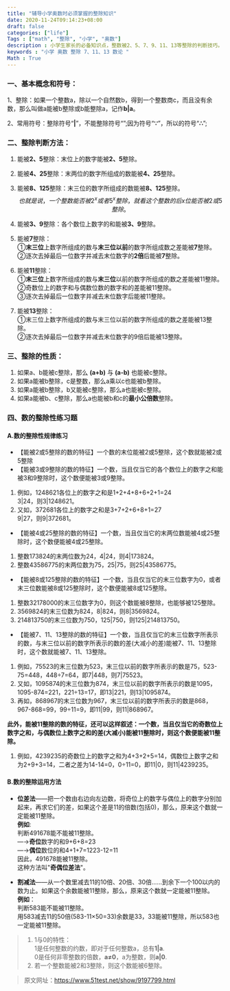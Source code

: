 ```yaml
---
title: "辅导小学奥数时必须掌握的整除知识"
date: 2020-11-24T09:14:23+08:00
draft: false
categories: ["life"]
Tags : ["math", "整除", "小学", "奥数"]
description : 小学生家长的必备知识点，整数被2、5、7、9、11、13等整除的判断技巧。
keywords : "小学 奥数 整除 7、11、13 数论 "
Math : True
---
```

  

### 一、基本概念和符号：

1、整除：如果一个整数a，除以一个自然数b，得到一个整数商c，而且没有余数，那么叫做a能被b整除或b能整除a，记作**b|a**。

2、常用符号：整除符号“**|**”，不能整除符号“”;因为符号“**∵**”，所以的符号“**∴**”;
  

### 二、整除判断方法：

1. 能被**2、5**整除：末位上的数字能被**2、5**整除。  
2. 能被**4、25**整除：末两位的数字所组成的数能被**4、25**整除。  
3. 能被**8、125**整除：末三位的数字所组成的数能被**8、125**整除。  
$$ 也就是说，一个整数能否被2^x 或者 5^x 整除，就看这个整数的后x位能否被2或5整除。$$
4. 能被**3、9**整除：各个数位上数字的和能被**3、9**整除。  
5. 能被**7**整除：  
①**末三位**上数字所组成的数与**末三位以前**的数字所组成数之差能被**7**整除。  
②逐次去掉最后一位数字并减去末位数字的**2倍**后能被**7**整除。

6. 能被**11**整除：  
①**末三位**上数字所组成的数与**末三位**以前的数字所组成的数之差能被11整除。  
②奇数位上的数字和与偶数位数的数字和的差能被11整除。  
③逐次去掉最后一位数字并减去末位数字后能被11整除。

7. 能被**13**整除：  
①末三位上数字所组成的数与末三位以前的数字所组成的数之差能被13整除。  
②逐次去掉最后一位数字并减去末位数字的9倍后能被13整除。

### 三、整除的性质：

1. 如果a、b能被c整除，那么 **(a+b)** 与 **(a-b)** 也能被c整除。  
2. 如果a能被b整除，c是整数，那么a乘以c也能被b整除。  
3. 如果a能被b整除，b又能被c整除，那么a也能被c整除。  
4. 如果a能被b、c整除，那么a也能被b和c的**最小公倍数**整除。
  


### 四、数的整除性练习题

#### A.数的整除性规律练习

- 【能被2或5整除的数的特征】一个数的末位能被2或5整除，这个数就能被2或5整除  
- 【能被3或9整除的数的特征】一个数，当且仅当它的各个数位上的数字之和能被3和9整除时，这个数便能被3或9整除。
1. 例如，1248621各位上的数字之和是1+2+4+8+6+2+1=24  
3|24，则3|1248621。
2. 又如，372681各位上的数字之和是3+7+2+6+8+1=27  
9|27，则9|372681。

- 【能被4或25整除的数的特征】一个数，当且仅当它的末两位数能被4或25整除时，这个数便能被4或25整除。
1. 整数173824的末两位数为24，4|24，则4|173824。
2. 整数43586775的末两位数为75，25|75，则25|43586775。

- 【能被8或125整除的数的特征】一个数，当且仅当它的末三位数字为0，或者末三位数能被8或125整除时，这个数便能被8或125整除。
1. 整数32178000的末三位数字为0，则这个数能被8整除，也能够被125整除。
2. 3569824的末三位数为824，8|824，则8|3569824。
3. 214813750的末三位数为750，125|750，则125|214813750。

- 【能被7、11、13整除的数的特征】一个数，当且仅当它的末三位数字所表示的数，与末三位以前的数字所表示的数的差(大减小的差)能被7、11、13整除时，这个数就能被7、11、13整除。
1. 例如，75523的末三位数为523，末三位以前的数字所表示的数是75，523-75=448，448÷7=64，即7|448，则7|75523。
2. 又如，1095874的末三位数为874，末三位以前的数字所表示的数是1095，1095-874=221，221÷13=17，即13|221，则13|1095874。
3. 再如，868967的末三位数为967，末三位以前的数字所表示的数是868，967-868=99，99÷11=9，即11|99，则11|868967。

**此外，能被11整除的数的特征，还可以这样叙述：一个数，当且仅当它的奇数位上数字之和，与偶数位上数字之和的差(大减小)能被11整除时，则这个数便能被11整除。**
1. 例如，4239235的奇数位上的数字之和为4+3+2+5=14，偶数位上数字之和为2+9+3=14，二者之差为14-14=0，0÷11=0，即11|0，则11|4239235。

#### B.数的整除运用方法

- **位差法**——把一个数由右边向左边数，将奇位上的数字与偶位上的数字分别加起来，再求它们的差，如果这个差是11的倍数(包括0)，那么，原来这个数就一定能被11整除。  
**例如**:  
判断491678能不能被11整除。  
—→**奇位**数字的和9+6+8=23  
—→**偶位**数位的和4+1+7=1223-12=11  
因此，491678能被11整除。  
这种方法叫"**奇偶位差法**"。

- **割减法**——从一个数里减去11的10倍、20倍、30倍……到余下一个100以内的数为止。如果这个余数能被11整除，那么，原来这个数就一定能被11整除。  
**例如**：  
判断583能不能被11整除。  
用583减去11的50倍(583-11×50=33)余数是33，33能被11整除，所以583也一定能被11整除。


>1. 1与0的特性：  
1是任何整数的约数，即对于任何整数a，总有**1|a**.  
0是任何非零整数的倍数，**a≠0**，a为整数，则**a|0**.  
>2. 若一个整数能被2和3整除，则这个数能被6整除。

> 原文网址：https://www.51test.net/show/9197799.html

